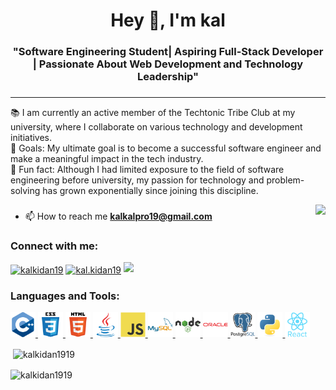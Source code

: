 
<h1 align="center">Hey 👋, I'm kal</h1>
<h3 align="center">"Software Engineering Student| Aspiring Full-Stack Developer | Passionate About Web Development and Technology Leadership"</h3>

###


###
***
<p align="left">📚 I am currently an active member of the Techtonic Tribe Club at my university, where I collaborate on various technology and development initiatives.<br>🎯 Goals: My ultimate goal is to become a successful software engineer and make a meaningful impact in the tech industry.<br>🎲 Fun fact: Although I had limited exposure to the field of software engineering before university, my passion for technology and problem-solving has grown exponentially since joining this discipline.</p>





<img align="right" height="380"  src="https://images.unsplash.com/photo-1618401471353-b98afee0b2eb?w=600&auto=format&fit=crop&q=60&ixlib=rb-4.0.3&ixid=M3wxMjA3fDB8MHxzZWFyY2h8Nnx8Zm9yJTIwZ2l0aHViJTIwcmVhZG1lfGVufDB8fDB8fHww"  />



###


###

















- 📫 How to reach me **kalkalpro19@gmail.com**

<h3 align="left">Connect with me:</h3>
<p align="left">
<a href="https://linkedin.com/in/kalkidan19" target="blank"><img align="center" src="https://raw.githubusercontent.com/rahuldkjain/github-profile-readme-generator/master/src/images/icons/Social/linked-in-alt.svg" alt="kalkidan19" height="30" width="40" /></a>
<a href="https://instagram.com/kal.kidan19" target="blank"><img align="center" src="https://raw.githubusercontent.com/rahuldkjain/github-profile-readme-generator/master/src/images/icons/Social/instagram.svg" alt="kal.kidan19" height="30" width="40" /></a>
<a href="https://t.me/TechNova19" target="blank">  <img src="![image](https://github.com/user-attachments/assets/296aaced-c8fe-41d6-96db-0bd26964ed40)
"  /></a>
</p>

<h3 align="left">Languages and Tools:</h3>
<p align="left"> <a href="https://www.w3schools.com/cpp/" target="_blank" rel="noreferrer"> <img src="https://raw.githubusercontent.com/devicons/devicon/master/icons/cplusplus/cplusplus-original.svg" alt="cplusplus" width="40" height="40"/> </a> <a href="https://www.w3schools.com/css/" target="_blank" rel="noreferrer"> <img src="https://raw.githubusercontent.com/devicons/devicon/master/icons/css3/css3-original-wordmark.svg" alt="css3" width="40" height="40"/> </a> <a href="https://www.w3.org/html/" target="_blank" rel="noreferrer"> <img src="https://raw.githubusercontent.com/devicons/devicon/master/icons/html5/html5-original-wordmark.svg" alt="html5" width="40" height="40"/> </a> <a href="https://www.java.com" target="_blank" rel="noreferrer"> <img src="https://raw.githubusercontent.com/devicons/devicon/master/icons/java/java-original.svg" alt="java" width="40" height="40"/> </a> <a href="https://developer.mozilla.org/en-US/docs/Web/JavaScript" target="_blank" rel="noreferrer"> <img src="https://raw.githubusercontent.com/devicons/devicon/master/icons/javascript/javascript-original.svg" alt="javascript" width="40" height="40"/> </a> <a href="https://www.mysql.com/" target="_blank" rel="noreferrer"> <img src="https://raw.githubusercontent.com/devicons/devicon/master/icons/mysql/mysql-original-wordmark.svg" alt="mysql" width="40" height="40"/> </a> <a href="https://nodejs.org" target="_blank" rel="noreferrer"> <img src="https://raw.githubusercontent.com/devicons/devicon/master/icons/nodejs/nodejs-original-wordmark.svg" alt="nodejs" width="40" height="40"/> </a> <a href="https://www.oracle.com/" target="_blank" rel="noreferrer"> <img src="https://raw.githubusercontent.com/devicons/devicon/master/icons/oracle/oracle-original.svg" alt="oracle" width="40" height="40"/> </a> <a href="https://www.postgresql.org" target="_blank" rel="noreferrer"> <img src="https://raw.githubusercontent.com/devicons/devicon/master/icons/postgresql/postgresql-original-wordmark.svg" alt="postgresql" width="40" height="40"/> </a> <a href="https://www.python.org" target="_blank" rel="noreferrer"> <img src="https://raw.githubusercontent.com/devicons/devicon/master/icons/python/python-original.svg" alt="python" width="40" height="40"/> </a> <a href="https://reactjs.org/" target="_blank" rel="noreferrer"> <img src="https://raw.githubusercontent.com/devicons/devicon/master/icons/react/react-original-wordmark.svg" alt="react" width="40" height="40"/> </a> </p>

<p>&nbsp;<img align="center" src="https://github-readme-stats.vercel.app/api?username=kalkidan1919&show_icons=true&locale=en" alt="kalkidan1919" /></p>

<p><img align="center" src="https://github-readme-streak-stats.herokuapp.com/?user=kalkidan1919&" alt="kalkidan1919" /></p>











